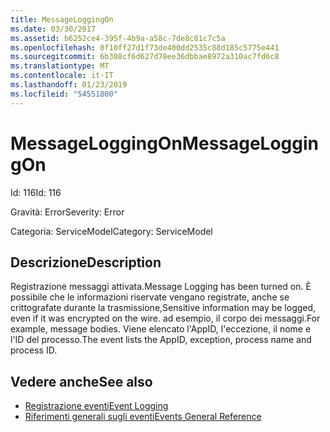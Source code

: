 ```yaml
---
title: MessageLoggingOn
ms.date: 03/30/2017
ms.assetid: b6252ce4-395f-4b9a-a58c-7de8c81c7c5a
ms.openlocfilehash: 0f10ff27d1f73de400dd2535c88d185c5775e441
ms.sourcegitcommit: 6b308cf6d627d78ee36dbbae8972a310ac7fd6c8
ms.translationtype: MT
ms.contentlocale: it-IT
ms.lasthandoff: 01/23/2019
ms.locfileid: "54551800"
---
```

# <a name="messageloggingon"></a><span data-ttu-id="c65c1-102">MessageLoggingOn</span><span class="sxs-lookup"><span data-stu-id="c65c1-102">MessageLoggingOn</span></span>
<span data-ttu-id="c65c1-103">Id: 116</span><span class="sxs-lookup"><span data-stu-id="c65c1-103">Id: 116</span></span>  
  
 <span data-ttu-id="c65c1-104">Gravità: Error</span><span class="sxs-lookup"><span data-stu-id="c65c1-104">Severity: Error</span></span>  
  
 <span data-ttu-id="c65c1-105">Categoria: ServiceModel</span><span class="sxs-lookup"><span data-stu-id="c65c1-105">Category: ServiceModel</span></span>  
  
## <a name="description"></a><span data-ttu-id="c65c1-106">Descrizione</span><span class="sxs-lookup"><span data-stu-id="c65c1-106">Description</span></span>  
 <span data-ttu-id="c65c1-107">Registrazione messaggi attivata.</span><span class="sxs-lookup"><span data-stu-id="c65c1-107">Message Logging has been turned on.</span></span> <span data-ttu-id="c65c1-108">È possibile che le informazioni riservate vengano registrate, anche se crittografate durante la trasmissione,</span><span class="sxs-lookup"><span data-stu-id="c65c1-108">Sensitive information may be logged, even if it was encrypted on the wire.</span></span> <span data-ttu-id="c65c1-109">ad esempio, il corpo dei messaggi.</span><span class="sxs-lookup"><span data-stu-id="c65c1-109">For example, message bodies.</span></span> <span data-ttu-id="c65c1-110">Viene elencato l'AppID, l'eccezione, il nome e l'ID del processo.</span><span class="sxs-lookup"><span data-stu-id="c65c1-110">The event lists the AppID, exception, process name and process ID.</span></span>  
  
## <a name="see-also"></a><span data-ttu-id="c65c1-111">Vedere anche</span><span class="sxs-lookup"><span data-stu-id="c65c1-111">See also</span></span>
- [<span data-ttu-id="c65c1-112">Registrazione eventi</span><span class="sxs-lookup"><span data-stu-id="c65c1-112">Event Logging</span></span>](../../../../../docs/framework/wcf/diagnostics/event-logging/index.md)
- [<span data-ttu-id="c65c1-113">Riferimenti generali sugli eventi</span><span class="sxs-lookup"><span data-stu-id="c65c1-113">Events General Reference</span></span>](../../../../../docs/framework/wcf/diagnostics/event-logging/events-general-reference.md)
